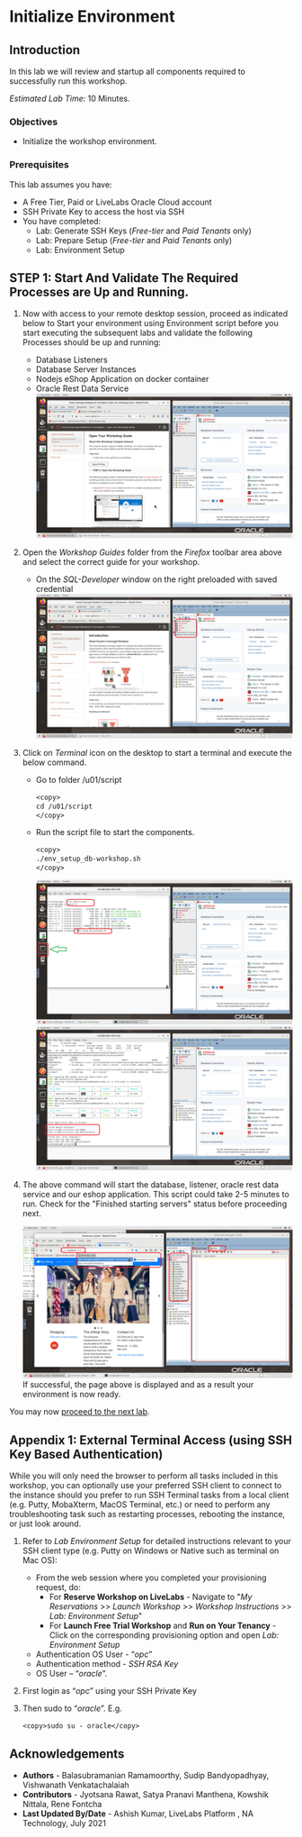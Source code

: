 # Initialize Environment

## Introduction

In this lab we will review and startup all components required to successfully run this workshop.

*Estimated Lab Time:* 10 Minutes.

### Objectives
- Initialize the workshop environment.

### Prerequisites
This lab assumes you have:
- A Free Tier, Paid or LiveLabs Oracle Cloud account
- SSH Private Key to access the host via SSH
- You have completed:
    - Lab: Generate SSH Keys (*Free-tier* and *Paid Tenants* only)
    - Lab: Prepare Setup (*Free-tier* and *Paid Tenants* only)
    - Lab: Environment Setup

## **STEP 1:** Start And Validate The Required Processes are Up and Running.
1. Now with access to your remote desktop session, proceed as indicated below to Start your environment using Environment script before you start executing the subsequent labs and validate the following Processes should be up and running:
    
    - Database Listeners
    - Database Server Instances
    - Nodejs eShop Application on docker container
    - Oracle Rest Data Service 
        ![](./images/convg-novnc-guide.png " ")

2. Open the *Workshop Guides* folder from the *Firefox* toolbar area above and select the correct guide for your workshop.
    - On the *SQL-Developer* window on the right preloaded with saved credential
    ![](./images/convg-novnc-landing.png " ")

3. Click on *Terminal* icon on the desktop to start a terminal and execute the below command.
    
    - Go to folder /u01/script

        ```
        <copy>
        cd /u01/script
        </copy>
        ```
    - Run the script file to start the components.

        ```
        <copy>
        ./env_setup_db-workshop.sh
        </copy>
        ```
        ![](./images/convg-terminal.png " ")
        ![](./images/convg-application.png " ")
4. The above command will start the database, listener, oracle rest data service and our eshop application. This script could take 2-5 minutes to run. Check for the "Finished starting servers" status before proceeding next.
    
    ![](./images/convg-final.png " ")
    If successful, the page above is displayed and as a result your environment is now ready.  

You may now [proceed to the next lab](#next).

## Appendix 1: External Terminal Access (using SSH Key Based Authentication)

While you will only need the browser to perform all tasks included in this workshop, you can optionally use your preferred SSH client to connect to the instance should you prefer to run SSH Terminal tasks from a local client (e.g. Putty, MobaXterm, MacOS Terminal, etc.) or need to perform any troubleshooting task such as restarting processes, rebooting the instance, or just look around.

1. Refer to *Lab Environment Setup* for detailed instructions relevant to your SSH client type (e.g. Putty on Windows or Native such as terminal on Mac OS):

    - From the web session where you completed your provisioning request, do:
        - For **Reserve Workshop on LiveLabs** - Navigate to "*My Reservations* >> *Launch Workshop* >> *Workshop Instructions* >> *Lab: Environment Setup*"
        - For **Launch Free Trial Workshop** and **Run on Your Tenancy** - Click on the corresponding provisioning option and open *Lab: Environment Setup*
    - Authentication OS User - “*opc*”
    - Authentication method - *SSH RSA Key*
    - OS User – “*oracle*”.

2. First login as “*opc*” using your SSH Private Key

3. Then sudo to “*oracle*”. E.g.

    ```
    <copy>sudo su - oracle</copy>
    ```

## Acknowledgements

- **Authors** - Balasubramanian Ramamoorthy, Sudip Bandyopadhyay, Vishwanath Venkatachalaiah
- **Contributors** - Jyotsana Rawat, Satya Pranavi Manthena, Kowshik Nittala, Rene Fontcha
- **Last Updated By/Date** - Ashish Kumar, LiveLabs Platform , NA Technology, July 2021
